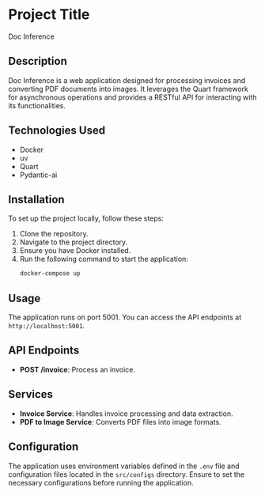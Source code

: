 # Project Title
Doc Inference

## Description
Doc Inference is a web application designed for processing invoices and converting PDF documents into images. It leverages the Quart framework for asynchronous operations and provides a RESTful API for interacting with its functionalities.

## Technologies Used
- Docker
- uv
- Quart
- Pydantic-ai


## Installation
To set up the project locally, follow these steps:
1. Clone the repository.
2. Navigate to the project directory.
3. Ensure you have Docker installed.
4. Run the following command to start the application:
   ```bash
   docker-compose up
   ```

## Usage
The application runs on port 5001. You can access the API endpoints at `http://localhost:5001`.

## API Endpoints
- **POST /invoice**: Process an invoice.

## Services
- **Invoice Service**: Handles invoice processing and data extraction.
- **PDF to Image Service**: Converts PDF files into image formats.

## Configuration
The application uses environment variables defined in the `.env` file and configuration files located in the `src/configs` directory. Ensure to set the necessary configurations before running the application.

